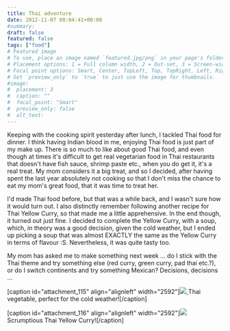 ```yaml
---
title: Thai adventure
date: 2012-11-07 08:04:41+00:00
#summary:
draft: false
featured: false
tags: ["food"]
# Featured image
# To use, place an image named `featured.jpg/png` in your page's folder.
# Placement options: 1 = Full column width, 2 = Out-set, 3 = Screen-width
# Focal point options: Smart, Center, TopLeft, Top, TopRight, Left, Right, BottomLeft, Bottom, BottomRight
# Set `preview_only` to `true` to just use the image for thumbnails.
#image:
#  placement: 3
#  caption: ""
#  focal_point: "Smart"
#  preview_only: false
#  alt_text:
---
```


Keeping with the cooking spirit yesterday after lunch, I tackled Thai food for dinner. I think having Indian blood in me, enjoying Thai food is just part of my make up. There is so much to like about good Thai food, and even though at times it's difficult to get real vegetarian food in Thai restaurants that doesn't have fish sauce, shrimp paste etc., when you do get it, it's a real treat. My mom considers it a big treat, and so I decided, after having spent the last year absolutely not cooking so that I don't miss the chance to eat my mom's great food, that it was time to treat her.

I'd made Thai food before, but that was a while back, and I wasn't sure how it would turn out. I also distinctly remember following another recipe for Thai Yellow Curry, so that made me a little apprehensive. In the end though, it turned out just fine. I decided to complete the Yellow Curry, with a soup, which, in theory was a good decision, given the cold weather, but I ended up picking a soup that was almost EXACTLY the same as the Yellow Curry in terms of flavour :S. Nevertheless, it was quite tasty too.

My mom has asked me to make something next week ... do I stick with the Thai theme and try something else (red curry, green curry, pad thai etc.?), or do I switch continents and try something Mexican? Decisions, decisions ...

[caption id="attachment_115" align="alignleft" width="2592"][![](http://www.kartikkumar.com/wp-content/uploads/2012/11/IMG_0512.jpg)
](http://www.kartikkumar.com/wp-content/uploads/2012/11/IMG_0512.jpg) Thai vegetable, perfect for the cold weather![/caption]

[caption id="attachment_116" align="alignleft" width="2592"][![](http://www.kartikkumar.com/wp-content/uploads/2012/11/IMG_0514.jpg)
](http://www.kartikkumar.com/wp-content/uploads/2012/11/IMG_0514.jpg) Scrumptious Thai Yellow Curry![/caption]
